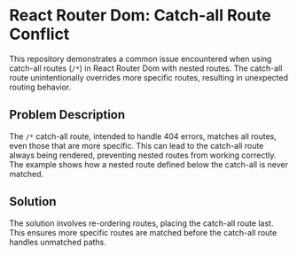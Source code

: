 # React Router Dom: Catch-all Route Conflict

This repository demonstrates a common issue encountered when using catch-all routes (`/*`) in React Router Dom with nested routes. The catch-all route unintentionally overrides more specific routes, resulting in unexpected routing behavior.

## Problem Description

The `/*` catch-all route, intended to handle 404 errors, matches all routes, even those that are more specific. This can lead to the catch-all route always being rendered, preventing nested routes from working correctly. The example shows how a nested route defined below the catch-all is never matched.

## Solution

The solution involves re-ordering routes, placing the catch-all route last. This ensures more specific routes are matched before the catch-all route handles unmatched paths.
